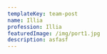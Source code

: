 ```yaml
---
templateKey: team-post
name: Illia
profession: Illia
featuredImage: /img/port1.jpg
description: asfasf
---
```


